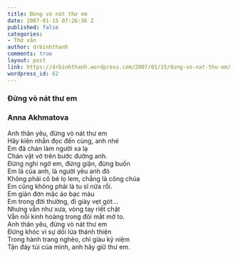```yaml
---
title: Đừng vò nát thư em
date: 2007-01-15 07:26:36 Z
published: false
categories:
- Thơ văn
author: drbinhthanh
comments: true
layout: post
link: https://drbinhthanh.wordpress.com/2007/01/15/dung-vo-nat-thu-em/
wordpress_id: 62
---
```


### Đừng vò nát thư em

### Anna Akhmatova  


Anh thân yêu, đừng vò nát thư em  
Hãy kiên nhẫn đọc đến cùng, anh nhé  
Em đã chán làm người xa lạ  
Chán vật vờ trên bước đường anh.  
Đừng nghi ngờ em, đừng giận, đừng buồn  
Em là của anh, là người yêu anh đó  
Không phải cô bé lọ lem, chẳng là công chúa  
Em cũng không phải là tu sĩ nữa rồi.  
Em giản đơn mặc áo bạc màu  
Em trong đời thường, đi giày vẹt gót...  
Nhưng vẫn như xưa, vòng tay riết chặt  
Vẫn nỗi kinh hoàng trong đôi mắt mở to.  
Anh thân yêu, đừng vò nát thư em  
Đừng khóc vì sự dối lừa thánh thiện  
Trong hành trang nghèo, chỉ giàu kỷ niệm  
Tận đáy túi của mình, anh hãy giữ thư em.
